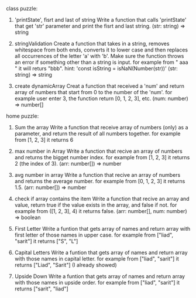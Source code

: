 class puzzle:
1. 'printState', fisrt and last of string
Write a function that calls 'printState' that get 'str' parameter and print the fisrt and last string.
(str: string) => string

2. stringValidation
Create a function that takes in a string, removes whitespace from both ends, converts it to lower case and then replaces all occurrences of the letter 'a' with 'b'. Make sure the function throws an error if something other than a string is input. 
for example from " aaa " it will returs "bbb".
hint: 'const isString = isNaN(Number(str))'
(str: string) => string

3. create dynamicArray 
Creat a function that received a 'num' and return array of numbers 
that start from 0 to the number of the 'num'. 
for example user enter 3, the function return [0, 1, 2, 3], etc. 
(num: number) => number[]


home puzzle:

1. Sum the array
Write a function that receive array of numbers (only) as a parameter, 
and return the result of all numbers together.
for example from [1, 2, 3] it returns 6

2. max number in Array 
Write a function that recive an array of numbers and returns the bigget number index.
for example from [1, 2, 3] it returns 2 (the index of 3).
(arr: number[]) => number

3. avg number in array
Write a function that recive an array of numbers and returns the average number.
for example from [0, 1, 2, 3] it returns 1.5.
(arr: number[]) => number

4. check if array contains the item
Write a function that recive an array and value, return true if the value exists in the array, and false if not.
for example from ([1, 2, 3], 4) it returns false.
(arr: number[], num: number) => boolean

5. First Letter
Write a funtion that gets array of names and return array with first letter of those names in upper case.
for example from ["liad", "sarit"] it returns ["S", "L"]

6. Capital Letters
Write a funtion that gets array of names and return array with those names in capital letter.
for example from ["liad", "sarit"] it returns ["Liad", "Sarit"]
(I already showed)

7. Upside Down
Write a funtion that gets array of names and return array with those names in upside order.
for example from ["liad", "sarit"] it returns ["sarit", "liad"]


